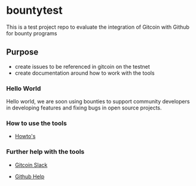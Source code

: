 # bountytest
This is a test project repo to evaluate the integration of Gitcoin with Github for bounty programs

## Purpose
- create issues to be referenced in gitcoin on the testnet
- create documentation around how to work with the tools

### Hello World
Hello world, we are soon using bounties to support community developers in developing features and fixing bugs in open source projects.

### How to use the tools
- [Howto's](howto/README.md)

### Further help with the tools 
- [Gitcoin Slack](https://gitcoin.co/slack)

- [Github Help](https://help.github.com/)

